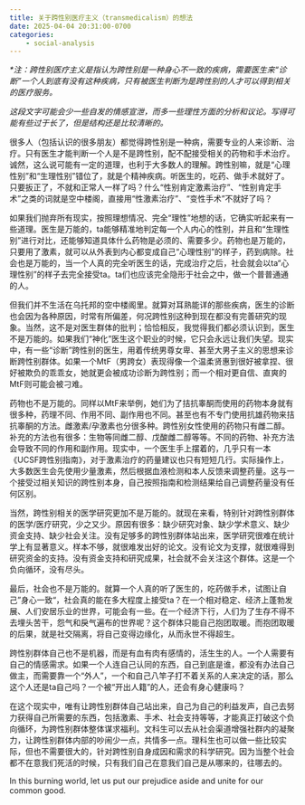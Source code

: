 ```yaml
---
title: 关于跨性别医疗主义（transmedicalism）的想法
date: 2025-04-04 20:31:00-0700
categories:
    - social-analysis
---
```


*\*注：跨性别医疗主义是指认为跨性别是一种身心不一致的疾病，需要医生来“诊断”一个人到底有没有这种疾病，只有被医生判断为是跨性别的人才可以得到相关的医疗服务。*

*这段文字可能会少一些自发的情感宣泄，而多一些理性方面的分析和议论。写得可能有些过于长了，但是结构还是比较清晰的。*

很多人（包括认识的很多朋友）都觉得跨性别是一种病，需要专业的人来诊断、治疗。只有医生才能判断一个人是不是跨性别，配不配接受相关的药物和手术治疗。诚然，这么说可能有一定的道理，也利于大多数人的理解。跨性别嘛，就是“心理性别”和“生理性别”错位了，就是个精神疾病。听医生的，吃药、做手术就好了。只要扳正了，不就和正常人一样了吗？什么“性别肯定激素治疗”、“性别肯定手术”之类的词就是空中楼阁，直接用“性激素治疗”、“变性手术”不就好了吗？

如果我们抛弃所有现实，按照理想情况、完全“理性”地想的话，它确实听起来有一些道理。医生是万能的，ta能够精准地判定每一个人内心的性别，并且和“生理性别”进行对比，还能够知道具体什么药物是必须的、需要多少。药物也是万能的，只要用了激素，就可以从外表到内心都变成自己“心理性别”的样子，药到病除。社会也是万能的，当一个人真的完全听医生的话，完成治疗之后，社会就会以ta“心理性别”的样子去完全接受ta。ta们也应该完全隐形于社会之中，做一个普普通通的人。

但我们并不生活在乌托邦的空中楼阁里。就算对耳熟能详的那些疾病，医生的诊断也会因为各种原因，时常有所偏差，何况跨性别这种到现在都没有完善研究的现象。当然，这不是对医生群体的批判；恰恰相反，我觉得我们都必须认识到，医生不是万能的。如果我们“神化”医生这个职业的时候，它只会永远让我们失望。现实中，有一些“诊断”跨性别的医生，用着传统男尊女卑、甚至大男子主义的思想来诊断跨性别群体。如果一个MtF（男跨女）表现得像一个温柔贤惠到很好被拿捏、很好被欺负的乖乖女，她就更会被成功诊断为跨性别；而一个相对更自信、直爽的MtF则可能会被刁难。

药物也不是万能的。同样以MtF来举例，她们为了拮抗睾酮而使用的药物本身就有很多种，药理不同、作用不同、副作用也不同。甚至也有不专门使用抗雄药物来拮抗睾酮的方法。雌激素/孕激素也分很多种。跨性别女性使用的药物只有雌二醇。补充的方法也有很多：生物等同雌二醇、戊酸雌二醇等等。不同的药物、补充方法会导致不同的作用和副作用。现实中，一个医生手上摆着的，几乎只有一本《UCSF跨性别指南》，对于激素治疗的药量建议也只有短短几行。实际操作上，大多数医生会先使用少量激素，然后根据血液检测和本人反馈来调整药量。这与一个接受过相关知识的跨性别本身，自己按照指南和检测结果给自己调整药量没有任何区别。

当然，跨性别相关的医学研究更加不是万能的。就现在来看，特别针对跨性别群体的医学/医疗研究，少之又少。原因有很多：缺少研究对象、缺少学术意义、缺少资金支持、缺少社会关注。没有足够多的跨性别群体站出来，医学研究很难在统计学上有显著意义。样本不够，就很难发出好的论文。没有论文为支撑，就很难得到研究资金的支持。没有资金支持和研究成果，社会就不会关注这个群体。这是一个负向循环，没有尽头。

最后，社会也不是万能的。就算一个人真的听了医生的，吃药做手术，试图让自己”身心一致“，社会真的能在多大程度上接受ta？在一个相对稳定、经济上蓬勃发展、人们安居乐业的世界，可能会有一些。在一个经济下行，人们为了生存不得不去埋头苦干，怨气和戾气遍布的世界呢？这个群体只能自己抱团取暖。而抱团取暖的后果，就是社交隔离，将自己变得边缘化，从而永世不得超生。

跨性别群体自己也不是机器，而是有血有肉有感情的，活生生的人。一个人需要有自己的情感需求。如果一个人连自己认同的东西，自己到底是谁，都没有办法自己做主，而需要靠一个“外人”，一个和自己八竿子打不着关系的人来决定的话，那么这个人还是ta自己吗？一个被“开出人籍”的人，还会有身心健康吗？

在这个现实中，唯有让跨性别群体自己站出来，自己为自己的利益发声，自己去努力获得自己所需要的东西，包括激素、手术、社会支持等等，才能真正打破这个负向循环，为跨性别群体整体谋求福利。文科生可以去从社会渠道增强社群内的凝聚力，让跨性别群体内部的吵闹少一点，共情多一点。理科生也可以做一些比较实际，但也不需要很大的，针对跨性别自身成因和需求的科学研究。因为当整个社会都不在意我们死活的时候，只有我们自己在意我们自己是从哪来的，往哪去的。

In this burning world, let us put our prejudice aside and unite for our common good.
